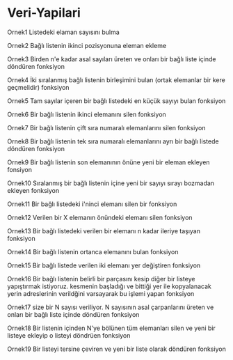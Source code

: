 # Veri-Yapilari
Ornek1
Listedeki elaman sayısını bulma

Ornek2
Bağlı listenin ikinci pozisyonuna eleman ekleme

Ornek3
Birden n'e kadar asal sayıları üreten ve onları bir bağlı liste içinde döndüren fonksiyon

Ornek4
İki sıralanmış bağlı listenin birleşimini bulan (ortak elemanlar bir kere geçmelidir) fonksiyon

Ornek5
Tam sayılar içeren bir bağlı listedeki en küçük sayıyı bulan fonksiyon

Ornek6
Bir bağlı listenin ikinci elemanını silen fonksiyon

Ornek7
Bir bağlı listenin çift sıra numaralı  elemanlarını silen fonksiyon

Ornek8
Bir bağlı listenin tek sıra numaralı elemanlarını ayrı bir bağlı listede döndüren fonksiyon

Ornek9
Bir bağlı listenin son elemanının önüne yeni bir eleman ekleyen fonsiyon

Ornek10
Sıralanmış bir bağlı listenin içine yeni bir sayıyı sırayı bozmadan ekleyen fonksiyon

Ornek11
Bir bağlı listedeki i'ninci elemanı silen bir fonksiyon

Ornek12
Verilen bir X elemanın önündeki elemanı silen fonksiyon

Ornek13
Bir bağlı listedeki verilen bir elemanı n kadar ileriye taşıyan fonksiyon

Ornek14
Bir bağlı listenin ortanca elemanını bulan fonksiyon

Ornek15
Bir bağlı listede verilen iki elemanı yer değiştiren fonksiyon

Ornek16
Bir bağlı listenin belirli bir parçasını kesip diğer bir listeye yapıştırmak istiyoruz.
kesmenin başladığı ve bittiği yer ile kopyalanacak yerin adreslerinin verildğini varsayarak
bu işlemi yapan fonksiyon

Ornek17
size bir N sayısı veriliyor. N sayısının asal çarpanlarını üreten ve onları bir bağlı liste içinde döndüren fonksiyon

Ornek18
Bir listenin içinden N'ye bölünen tüm elemanları silen ve yeni bir listeye ekleyip o listeyi döndrüen fonksiyon

Ornek19
Bir listeyi tersine çeviren ve yeni bir liste olarak döndüren fonksiyon
